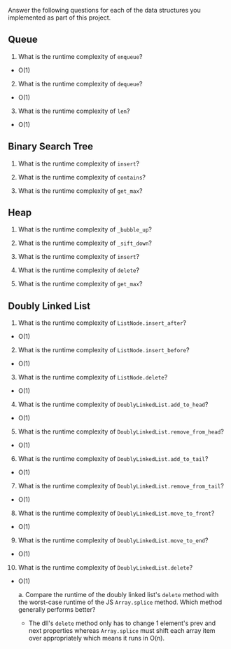 Answer the following questions for each of the data structures you implemented as part of this project.

## Queue

1. What is the runtime complexity of `enqueue`?

- O(1)

2. What is the runtime complexity of `dequeue`?

- O(1)

3. What is the runtime complexity of `len`?

- O(1)

## Binary Search Tree

1. What is the runtime complexity of `insert`? 

2. What is the runtime complexity of `contains`?

3. What is the runtime complexity of `get_max`? 

## Heap

1. What is the runtime complexity of `_bubble_up`?

2. What is the runtime complexity of `_sift_down`?

3. What is the runtime complexity of `insert`?

4. What is the runtime complexity of `delete`?

5. What is the runtime complexity of `get_max`?

## Doubly Linked List

1. What is the runtime complexity of `ListNode.insert_after`?

- O(1)

2. What is the runtime complexity of `ListNode.insert_before`?

- O(1)

3. What is the runtime complexity of `ListNode.delete`?

- O(1)

4. What is the runtime complexity of `DoublyLinkedList.add_to_head`?

- O(1)

5. What is the runtime complexity of `DoublyLinkedList.remove_from_head`?

- O(1)

6. What is the runtime complexity of `DoublyLinkedList.add_to_tail`?

- O(1)

7. What is the runtime complexity of `DoublyLinkedList.remove_from_tail`?

- O(1)

8. What is the runtime complexity of `DoublyLinkedList.move_to_front`?

- O(1)

9. What is the runtime complexity of `DoublyLinkedList.move_to_end`?

- O(1)

10. What is the runtime complexity of `DoublyLinkedList.delete`?

- O(1)

    a. Compare the runtime of the doubly linked list's `delete` method with the worst-case runtime of the JS `Array.splice` method. Which method generally performs better?

    - The dll's `delete` method only has to change 1 element's prev and next properties whereas `Array.splice` must shift each array item over appropriately which means it runs in O(n).